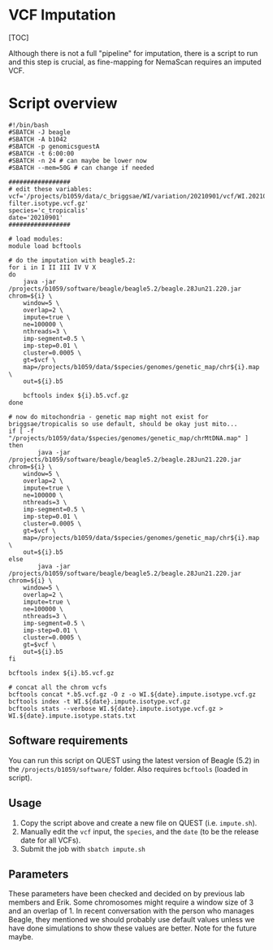 # VCF Imputation

[TOC]

Although there is not a full "pipeline" for imputation, there is a script to run and this step is crucial, as fine-mapping for NemaScan requires an imputed VCF.

# Script overview

```
#!/bin/bash
#SBATCH -J beagle      
#SBATCH -A b1042               
#SBATCH -p genomicsguestA              
#SBATCH -t 6:00:00            
#SBATCH -n 24 # can maybe be lower now
#SBATCH --mem=50G # can change if needed

#################
# edit these variables:
vcf='/projects/b1059/data/c_briggsae/WI/variation/20210901/vcf/WI.20210901.hard-filter.isotype.vcf.gz'
species='c_tropicalis'
date='20210901'
#################

# load modules:
module load bcftools

# do the imputation with beagle5.2:
for i in I II III IV V X
do
    java -jar /projects/b1059/software/beagle/beagle5.2/beagle.28Jun21.220.jar chrom=${i} \
    window=5 \
    overlap=2 \
    impute=true \
    ne=100000 \
    nthreads=3 \
    imp-segment=0.5 \
    imp-step=0.01 \
    cluster=0.0005 \
    gt=$vcf \
    map=/projects/b1059/data/$species/genomes/genetic_map/chr${i}.map \
    out=${i}.b5
    
    bcftools index ${i}.b5.vcf.gz
done

# now do mitochondria - genetic map might not exist for briggsae/tropicalis so use default, should be okay just mito...
if [ -f "/projects/b1059/data/$species/genomes/genetic_map/chrMtDNA.map" ]
then 
		java -jar /projects/b1059/software/beagle/beagle5.2/beagle.28Jun21.220.jar chrom=${i} \
    window=5 \
    overlap=2 \
    impute=true \
    ne=100000 \
    nthreads=3 \
    imp-segment=0.5 \
    imp-step=0.01 \
    cluster=0.0005 \
    gt=$vcf \
    map=/projects/b1059/data/$species/genomes/genetic_map/chr${i}.map \
    out=${i}.b5
else 
		java -jar /projects/b1059/software/beagle/beagle5.2/beagle.28Jun21.220.jar chrom=${i} \
    window=5 \
    overlap=2 \
    impute=true \
    ne=100000 \
    nthreads=3 \
    imp-segment=0.5 \
    imp-step=0.01 \
    cluster=0.0005 \
    gt=$vcf \
    out=${i}.b5
fi

bcftools index ${i}.b5.vcf.gz

# concat all the chrom vcfs
bcftools concat *.b5.vcf.gz -O z -o WI.${date}.impute.isotype.vcf.gz
bcftools index -t WI.${date}.impute.isotype.vcf.gz
bcftools stats --verbose WI.${date}.impute.isotype.vcf.gz > WI.${date}.impute.isotype.stats.txt
```

## Software requirements

You can run this script on QUEST using the latest version of Beagle (5.2) in the `/projects/b1059/software/` folder. Also requires `bcftools` (loaded in script).

## Usage

1. Copy the script above and create a new file on QUEST (i.e. `impute.sh`). 
2. Manually edit the `vcf` input, the `species`, and the `date` (to be the release date for all VCFs). 
3. Submit the job with `sbatch impute.sh`

## Parameters

These parameters have been checked and decided on by previous lab members and Erik. Some chromosomes might require a window size of 3 and an overlap of 1. In recent conversation with the person who manages Beagle, they mentioned we should probably use default values unless we have done simulations to show these values are better. Note for the future maybe.
